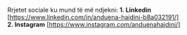 Rrjetet sociale ku mund të më ndjekni: **1. Linkedin** [https://www.linkedin.com/in/anduena-hajdini-b8a032191/]  
**2. Instagram** [https://www.instagram.com/anduenahajdini/]
                                             
